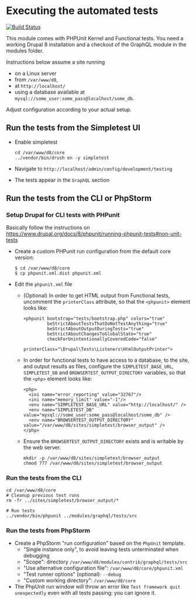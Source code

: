 # Executing the automated tests

[![Build Status](https://travis-ci.org/fubhy/graphql-drupal.svg?branch=8.x-3.x)](https://travis-ci.org/fubhy/graphql-drupal)

This module comes with PHPUnit Kernel and Functional tests. You need a working Drupal 8 installation
and a checkout of the GraphQL module in the modules folder.

Instructions below assume a site running 

* on a Linux server
* from `/var/www/d8`,
* at `http://localhost/`
* using a database available at `mysql://some_user:some_pass@localhost/some_db`. 

Adjust configuration according to your actual setup.


## Run the tests from the Simpletest UI

* Enable simpletest

      cd /var/www/d8/core
      ../vendor/bin/drush en -y simpletest
* Navigate to `http://localhost/admin/config/development/testing`
* The tests appear in the `GraphQL` section


## Run the tests from the CLI or PhpStorm
### Setup Drupal for CLI tests with PHPunit

Basically follow the instructions on https://www.drupal.org/docs/8/phpunit/running-phpunit-tests#non-unit-tests


* Create a custom PHPunit run configuration from the default core version:

      $ cd /var/www/d8/core
      $ cp phpunit.xml.dist phpunit.xml
* Edit the `phpunit.xml` file    
  * (Optional) In order to get HTML output from Functional tests, uncomment the 
    `printerClass` attribute, so that the `<phpunit>` element looks like:

      ```
      <phpunit bootstrap="tests/bootstrap.php" colors="true"
               beStrictAboutTestsThatDoNotTestAnything="true"
               beStrictAboutOutputDuringTests="true"
               beStrictAboutChangesToGlobalState="true"
               checkForUnintentionallyCoveredCode="false"
               printerClass="\Drupal\Tests\Listeners\HtmlOutputPrinter">
      ```
  * In order for functional tests to have access to a database, to the site, and 
    output results as files, configure the `SIMPLETEST_BASE_URL`,
    `SIMPLETEST_DB` and `BROWSERTEST_OUTPUT_DIRECTORY` variables, so that the 
    `<php>` element looks like:
    
      ```
      <php>
        <ini name="error_reporting" value="32767"/>
        <ini name="memory_limit" value="-1"/>
        <env name="SIMPLETEST_BASE_URL" value="http://localhost/" />
        <env name="SIMPLETEST_DB" value="mysql://some_user:some_pass@localhost/some_db" />
        <env name="BROWSERTEST_OUTPUT_DIRECTORY" value="/var/www/d8/sites/simpletest/browser_output" />
      </php>
      ```
  * Ensure the `BROWSERTEST_OUTPUT_DIRECTORY` exists and is writable by the web 
    server.
    
       ```
       mkdir -p /var/www/d8/sites/simpletest/browser_output
       chmod 777 /var/www/d8/sites/simpletest/browser_output
       ```

### Run the tests from the CLI

    cd /var/www/d8/core
    # Cleanup previous test runs
    rm -fr ../sites/simpletest/browser_output/*
    
    # Run tests
    ../vendor/bin/phpunit ../modules/graphql/tests/src


### Run the tests from PhpStorm

* Create a PhpStorm "run configuration" based on the `PhpUnit` template.
  * "Single instance only", to avoid leaving tests unterminated when debugging 
  * "Scope": directory `/var/www/d8/modules/contrib/graphql/tests/src`
  * "Use alternative configuration file": `/var/www/d8/core/phpunit.xml`
  * "Test runner options" (optional): `--debug`
  * "Custom working directory": `/var/www/d8/core`
* The PhpUnit run window will throw an error like 
  `Test framework quit unexpectedly` even with all tests passing: you can ignore
  it.
